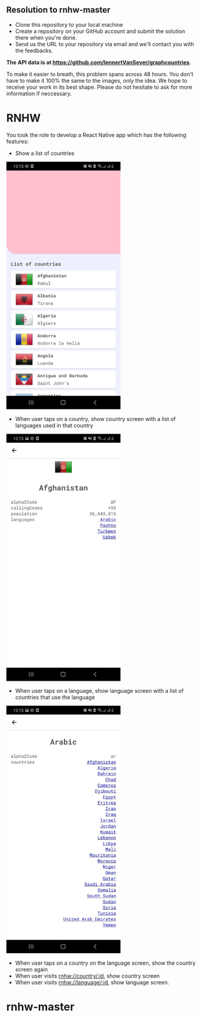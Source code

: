 ## Resolution to rnhw-master

- Clone this repository to your local machine
- Create a repository on your GitHub account and submit the solution there when you're done.
- Send us the URL to your repository via email and we'll contact you with the feedbacks.

**The API data is at https://github.com/lennertVanSever/graphcountries**.

To make it easier to breath, this problem spans across 48 hours. You don't have to make it 100% the same to the images, only the idea. We hope to receive your work in its best shape. Please do not hesitate to ask for more information if neccessary.

# RNHW

You took the role to develop a React Native app which has the following features:

- Show a list of countries

<img src="problem/1.jpg" width="300" />

- When user taps on a country, show country screen with a list of languages used in that country

<img src="problem/3.jpg" width="300" />

- When user taps on a language, show language screen with a list of countries that use the language

<img src="problem/4.jpg" width="300" />

- When user taps on a country on the language screen, show the country screen again
- When user visits [rnhw://country/:id](rnhw://country/:id), show country screen
- When user visits [rnhw://language/:id](rnhw://language/:id), show language screen.

# rnhw-master
